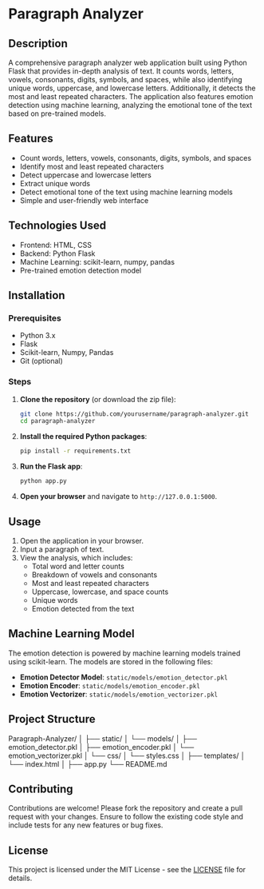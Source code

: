 # Paragraph Analyzer

## Description

A comprehensive paragraph analyzer web application built using Python Flask that provides in-depth analysis of text. It counts words, letters, vowels, consonants, digits, symbols, and spaces, while also identifying unique words, uppercase, and lowercase letters. Additionally, it detects the most and least repeated characters. The application also features emotion detection using machine learning, analyzing the emotional tone of the text based on pre-trained models.

## Features

- Count words, letters, vowels, consonants, digits, symbols, and spaces
- Identify most and least repeated characters
- Detect uppercase and lowercase letters
- Extract unique words
- Detect emotional tone of the text using machine learning models
- Simple and user-friendly web interface

## Technologies Used

- Frontend: HTML, CSS
- Backend: Python Flask
- Machine Learning: scikit-learn, numpy, pandas
- Pre-trained emotion detection model

## Installation

### Prerequisites

- Python 3.x
- Flask
- Scikit-learn, Numpy, Pandas
- Git (optional)

### Steps

1. **Clone the repository** (or download the zip file):

    ```bash
    git clone https://github.com/yourusername/paragraph-analyzer.git
    cd paragraph-analyzer
    ```

2. **Install the required Python packages**:

    ```bash
    pip install -r requirements.txt
    ```

3. **Run the Flask app**:

    ```bash
    python app.py
    ```

4. **Open your browser** and navigate to `http://127.0.0.1:5000`.

## Usage

1. Open the application in your browser.
2. Input a paragraph of text.
3. View the analysis, which includes:
   - Total word and letter counts
   - Breakdown of vowels and consonants
   - Most and least repeated characters
   - Uppercase, lowercase, and space counts
   - Unique words
   - Emotion detected from the text

## Machine Learning Model

The emotion detection is powered by machine learning models trained using scikit-learn. The models are stored in the following files:
- **Emotion Detector Model**: `static/models/emotion_detector.pkl`
- **Emotion Encoder**: `static/models/emotion_encoder.pkl`
- **Emotion Vectorizer**: `static/models/emotion_vectorizer.pkl`

## Project Structure

Paragraph-Analyzer/
│
├── static/
│   └── models/
│       ├── emotion_detector.pkl
│       ├── emotion_encoder.pkl
│       └── emotion_vectorizer.pkl
│   └── css/
│       └── styles.css
│
├── templates/
│   └── index.html
│
├── app.py
└── README.md

## Contributing

Contributions are welcome! Please fork the repository and create a pull request with your changes. Ensure to follow the existing code style and include tests for any new features or bug fixes.

## License

This project is licensed under the MIT License - see the [LICENSE](LICENSE) file for details.
